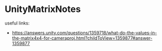 # UnityMatrixNotes

useful links:
- https://answers.unity.com/questions/1359718/what-do-the-values-in-the-matrix4x4-for-cameraproj.html?childToView=1359877#answer-1359877
